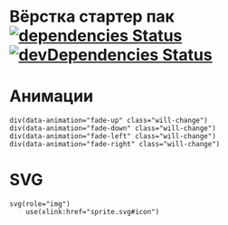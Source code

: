 # Вёрстка стартер пак [![dependencies Status](https://david-dm.org/webistomin/startuem/status.svg)](https://david-dm.org/webistomin/startuem) [![devDependencies Status](https://david-dm.org/webistomin/startuem/dev-status.svg)](https://david-dm.org/webistomin/startuem?type=dev)

# Анимации

```pug
div(data-animation="fade-up" class="will-change")
div(data-animation="fade-down" class="will-change")
div(data-animation="fade-left" class="will-change")
div(data-animation="fade-right" class="will-change")
```

# SVG

```pug
svg(role="img")
	use(xlink:href="sprite.svg#icon")
```
